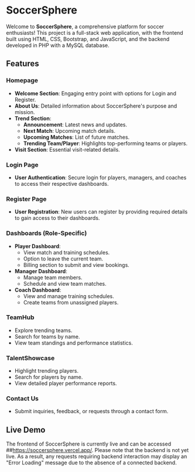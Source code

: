 # SoccerSphere

Welcome to **SoccerSphere**, a comprehensive platform for soccer enthusiasts! This project is a full-stack web application, with the frontend built using HTML, CSS, Bootstrap, and JavaScript, and the backend developed in PHP with a MySQL database.

## Features

### Homepage
- **Welcome Section**: Engaging entry point with options for Login and Register.
- **About Us**: Detailed information about SoccerSphere's purpose and mission.
- **Trend Section**:
  - **Announcement**: Latest news and updates.
  - **Next Match**: Upcoming match details.
  - **Upcoming Matches**: List of future matches.
  - **Trending Team/Player**: Highlights top-performing teams or players.
- **Visit Section**: Essential visit-related details.

### Login Page
- **User Authentication**: Secure login for players, managers, and coaches to access their respective dashboards.

### Register Page
- **User Registration**: New users can register by providing required details to gain access to their dashboards.

### Dashboards (Role-Specific)
- **Player Dashboard**:
  - View match and training schedules.
  - Option to leave the current team.
  - Billing section to submit and view bookings.
- **Manager Dashboard**:
  - Manage team members.
  - Schedule and view team matches.
- **Coach Dashboard**:
  - View and manage training schedules.
  - Create teams from unassigned players.

### TeamHub
- Explore trending teams.
- Search for teams by name.
- View team standings and performance statistics.

### TalentShowcase
- Highlight trending players.
- Search for players by name.
- View detailed player performance reports.

### Contact Us
- Submit inquiries, feedback, or requests through a contact form.

## Live Demo
The frontend of SoccerSphere is currently live and can be accessed ##https://soccersphere.vercel.app/. Please note that the backend is not yet live. As a result, any requests requiring backend interaction may display an "Error Loading" message due to the absence of a connected backend.

